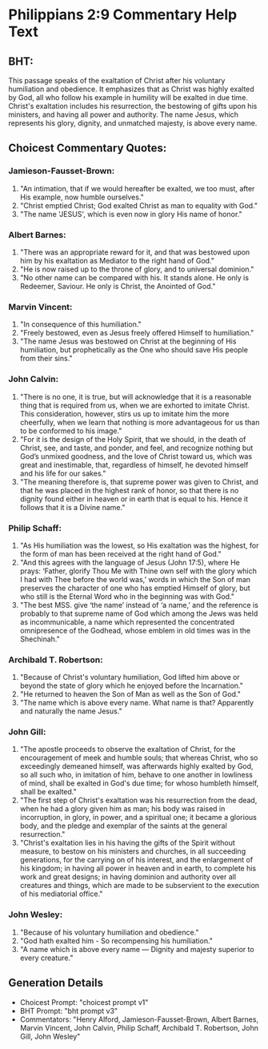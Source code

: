 # Philippians 2:9 Commentary Help Text

## BHT:
This passage speaks of the exaltation of Christ after his voluntary humiliation and obedience. It emphasizes that as Christ was highly exalted by God, all who follow his example in humility will be exalted in due time. Christ's exaltation includes his resurrection, the bestowing of gifts upon his ministers, and having all power and authority. The name Jesus, which represents his glory, dignity, and unmatched majesty, is above every name.

## Choicest Commentary Quotes:
### Jamieson-Fausset-Brown:
1. "An intimation, that if we would hereafter be exalted, we too must, after His example, now humble ourselves."
2. "Christ emptied Christ; God exalted Christ as man to equality with God."
3. "The name 'JESUS', which is even now in glory His name of honor."

### Albert Barnes:
1. "There was an appropriate reward for it, and that was bestowed upon him by his exaltation as Mediator to the right hand of God."
2. "He is now raised up to the throne of glory, and to universal dominion."
3. "No other name can be compared with his. It stands alone. He only is Redeemer, Saviour. He only is Christ, the Anointed of God."

### Marvin Vincent:
1. "In consequence of this humiliation."
2. "Freely bestowed, even as Jesus freely offered Himself to humiliation."
3. "The name Jesus was bestowed on Christ at the beginning of His humiliation, but prophetically as the One who should save His people from their sins."

### John Calvin:
1. "There is no one, it is true, but will acknowledge that it is a reasonable thing that is required from us, when we are exhorted to imitate Christ. This consideration, however, stirs us up to imitate him the more cheerfully, when we learn that nothing is more advantageous for us than to be conformed to his image."
2. "For it is the design of the Holy Spirit, that we should, in the death of Christ, see, and taste, and ponder, and feel, and recognize nothing but God’s unmixed goodness, and the love of Christ toward us, which was great and inestimable, that, regardless of himself, he devoted himself and his life for our sakes."
3. "The meaning therefore is, that supreme power was given to Christ, and that he was placed in the highest rank of honor, so that there is no dignity found either in heaven or in earth that is equal to his. Hence it follows that it is a Divine name."

### Philip Schaff:
1. "As His humiliation was the lowest, so His exaltation was the highest, for the form of man has been received at the right hand of God." 
2. "And this agrees with the language of Jesus (John 17:5), where He prays: ‘Father, glorify Thou Me with Thine own self with the glory which I had with Thee before the world was,’ words in which the Son of man preserves the character of one who has emptied Himself of glory, but who still is the Eternal Word who in the beginning was with God."
3. "The best MSS. give ‘the name’ instead of ‘a name,’ and the reference is probably to that supreme name of God which among the Jews was held as incommunicable, a name which represented the concentrated omnipresence of the Godhead, whose emblem in old times was in the Shechinah."

### Archibald T. Robertson:
1. "Because of Christ's voluntary humiliation, God lifted him above or beyond the state of glory which he enjoyed before the Incarnation."
2. "He returned to heaven the Son of Man as well as the Son of God."
3. "The name which is above every name. What name is that? Apparently and naturally the name Jesus."

### John Gill:
1. "The apostle proceeds to observe the exaltation of Christ, for the encouragement of meek and humble souls; that whereas Christ, who so exceedingly demeaned himself, was afterwards highly exalted by God, so all such who, in imitation of him, behave to one another in lowliness of mind, shall be exalted in God's due time; for whoso humbleth himself, shall be exalted."
2. "The first step of Christ's exaltation was his resurrection from the dead, when he had a glory given him as man; his body was raised in incorruption, in glory, in power, and a spiritual one; it became a glorious body, and the pledge and exemplar of the saints at the general resurrection."
3. "Christ's exaltation lies in his having the gifts of the Spirit without measure, to bestow on his ministers and churches, in all succeeding generations, for the carrying on of his interest, and the enlargement of his kingdom; in having all power in heaven and in earth, to complete his work and great designs; in having dominion and authority over all creatures and things, which are made to be subservient to the execution of his mediatorial office."

### John Wesley:
1. "Because of his voluntary humiliation and obedience."
2. "God hath exalted him - So recompensing his humiliation."
3. "A name which is above every name — Dignity and majesty superior to every creature."


## Generation Details
- Choicest Prompt: "choicest prompt v1"
- BHT Prompt: "bht prompt v3"
- Commentators: "Henry Alford, Jamieson-Fausset-Brown, Albert Barnes, Marvin Vincent, John Calvin, Philip Schaff, Archibald T. Robertson, John Gill, John Wesley"
